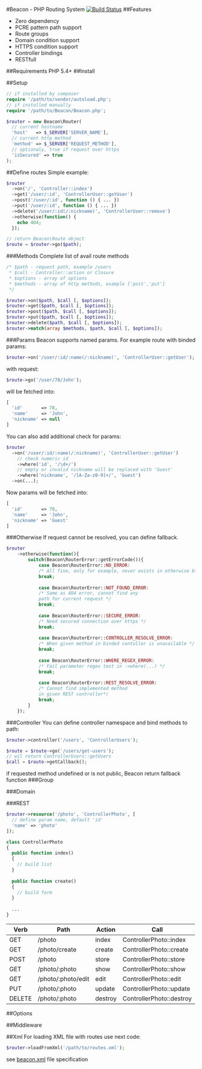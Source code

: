 #Beacon - PHP Routing System
[![Build Status](https://travis-ci.org/undercloud/beacon.svg?branch=master)](https://travis-ci.org/undercloud/beacon)
##Features
- Zero dependency
- PCRE pattern path support
- Route groups
- Domain condition support
- HTTPS condition support
- Controller bindings
- RESTfull

##Requirements
PHP 5.4+
##Install

##Setup
```PHP
// if installed by composer
require '/path/to/vendor/autoload.php';
// if installed manually
require '/path/to/Beacon/Beacon.php';

$router = new Beacon\Router(
  // current hostname
  'host'   => $_SERVER['SERVER_NAME'],
  // current http method
  'method' => $_SERVER['REQUEST_METHOD'],
  // optionaly, true if request over https
  'isSecured' => true
);
```
##Define routes
Simple example:
```PHP
$router
  ->on('/', 'Controller::index')
  ->get('/user/:id', 'ControllerUser::getUser')
  ->post('/user/:id', function () { ... })
  ->put('/user/:id', function () { ... })
  ->delete('/user/:id(/:nickname)', 'ControllerUser::remove')
  ->otherwise(function() {
    echo 404;
  });

// return Beacon\Route object
$route = $router->go($path);
```
###Methods
Complete list of avail route methods
```PHP
/* $path - request path, example /users 
 * $call - Controller::action or Closure
 * $options - array of options
 * $methods - array of http methods, example ['post','put']
 */

$router->on($path, $call [, $options]);
$router->get($path, $call [, $options]);
$router->post($path, $call [, $options]);
$router->put($path, $call [, $options]);
$router->delete($path, $call [, $options]);
$router->match(array $methods, $path, $call [, $options]);
```
###Params
Beacon supports named params.
For example route with binded params:
```PHP
$router->on('/user/:id/:name(/:nickname)', 'ControllerUser::getUser');
```
with request:
```PHP
$route->go('/user/78/John');
```
will be fetched into:
```PHP
[
  'id'       => 78,
  'name'     => 'John',
  'nickname' => null
]
```
You can also add additional check for params:
```PHP
$router
  ->on('/user/:id/:name(/:nickname)', 'ControllerUser::getUser')
    // check numeric id
    ->where('id', '/\d+/')
    // empty or invalid nickname will be replaced with 'Guest'
    ->where('nickname', '/[A-Za-z0-9]+/', 'Guest')
  ->on(...);
```
Now params will be fetched into:
```PHP
[
  'id'       => 78,
  'name'     => 'John',
  'nickname' => 'Guest'
]
```
###Otherwise
If request cannot be resolved, you can define fallback.
```PHP
$router
	->otherwise(function(){
		switch(Beacon\RouterError::getErrorCode()){
			case Beacon\RouterError::NO_ERROR:
			/* All fine, only for example, never exists in otherwise block */
			break;
			
			case Beacon\RouterError::NOT_FOUND_ERROR:
  			/* Same as 404 error, cannot find any
  			path for current request */
  			break;
  	
			case Beacon\RouterError::SECURE_ERROR:
			/* Need secured connection over https */
			break;
	
			case Beacon\RouterError::CONTROLLER_RESOLVE_ERROR:
			/* When given method in binded contoller is unavailable */
			break;
	
			case Beacon\RouterError::WHERE_REGEX_ERROR:
			/* Fail parameter regex test in ->where(...) */
			break;
	
			case Beacon\RouterError::REST_RESOLVE_ERROR:
			/* Cannot find implemented method 
			in given REST controller*/
			break;
      	}
	});
```
###Controller
You can define controller namespace and bind methods to path:
```PHP
$router->controller('/users', 'ControllerUsers');

$route = $route->go('/users/get-users');
// wil return ControllerUsers::getUsers
$call = $route->getCallback();
```
if requested method undefined or is not public, Beacon return fallback function 
###Group

###Domain

###REST
```PHP
$router->resource('/photo', 'ControllerPhoto', [
  // define param name, default 'id'
  'name' => 'photo'
]);
```
```PHP
class ControllerPhoto
{
  public function index()
  {
    // build list
  }
  
  public function create()
  {
    // build form
  }
  
  ...
}
```

|Verb	|Path					|Action |Call
|-------|-----------------------|-------|-------------------------
|GET	|/photo					|index  |ControllerPhoto::index
|GET	|/photo/create			|create	|ControllerPhoto::create
|POST	|/photo					|store	|ControllerPhoto::store
|GET	|/photo/:photo			|show	|ControllerPhoto::show
|GET	|/photo/:photo/edit	|edit	|ControllerPhoto::edit
|PUT	|/photo/:photo			|update	|ControllerPhoto::update
|DELETE	|/photo/:photo			|destroy|ControllerPhoto::destroy
##Options

##Middleware

##Xml
For loading XML file with routes use next code:
```PHP
$router->loadFromXml('/path/to/routes.xml');
```
see [beacon.xml](https://github.com/undercloud/beacon/blob/master/beacon.xml) file specification
